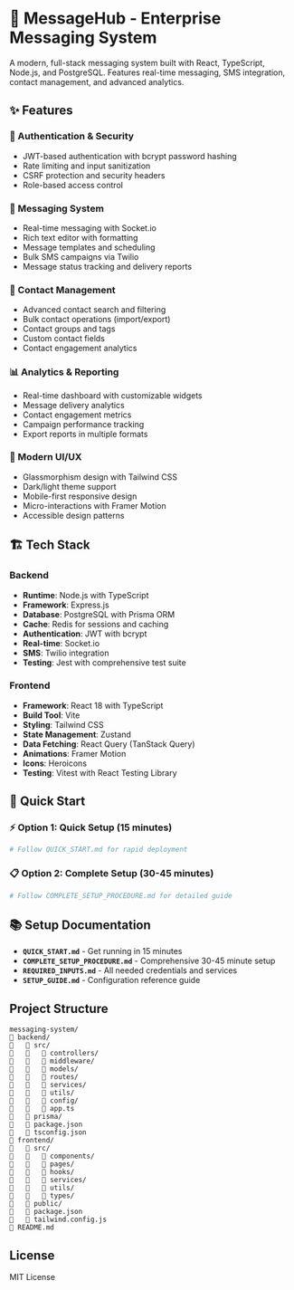 # 🚀 MessageHub - Enterprise Messaging System

A modern, full-stack messaging system built with React, TypeScript, Node.js, and PostgreSQL. Features real-time messaging, SMS integration, contact management, and advanced analytics.

## ✨ Features

### 🔐 Authentication & Security
- JWT-based authentication with bcrypt password hashing
- Rate limiting and input sanitization
- CSRF protection and security headers
- Role-based access control

### 💬 Messaging System
- Real-time messaging with Socket.io
- Rich text editor with formatting
- Message templates and scheduling
- Bulk SMS campaigns via Twilio
- Message status tracking and delivery reports

### 👥 Contact Management
- Advanced contact search and filtering
- Bulk contact operations (import/export)
- Contact groups and tags
- Custom contact fields
- Contact engagement analytics

### 📊 Analytics & Reporting
- Real-time dashboard with customizable widgets
- Message delivery analytics
- Contact engagement metrics
- Campaign performance tracking
- Export reports in multiple formats

### 🎨 Modern UI/UX
- Glassmorphism design with Tailwind CSS
- Dark/light theme support
- Mobile-first responsive design
- Micro-interactions with Framer Motion
- Accessible design patterns

## 🏗️ Tech Stack

### Backend
- **Runtime**: Node.js with TypeScript
- **Framework**: Express.js
- **Database**: PostgreSQL with Prisma ORM
- **Cache**: Redis for sessions and caching
- **Authentication**: JWT with bcrypt
- **Real-time**: Socket.io
- **SMS**: Twilio integration
- **Testing**: Jest with comprehensive test suite

### Frontend
- **Framework**: React 18 with TypeScript
- **Build Tool**: Vite
- **Styling**: Tailwind CSS
- **State Management**: Zustand
- **Data Fetching**: React Query (TanStack Query)
- **Animations**: Framer Motion
- **Icons**: Heroicons
- **Testing**: Vitest with React Testing Library

## 🚀 Quick Start

### ⚡ Option 1: Quick Setup (15 minutes)
```bash
# Follow QUICK_START.md for rapid deployment
```

### 📋 Option 2: Complete Setup (30-45 minutes)
```bash
# Follow COMPLETE_SETUP_PROCEDURE.md for detailed guide
```

## 📚 Setup Documentation

- **`QUICK_START.md`** - Get running in 15 minutes
- **`COMPLETE_SETUP_PROCEDURE.md`** - Comprehensive 30-45 minute setup
- **`REQUIRED_INPUTS.md`** - All needed credentials and services
- **`SETUP_GUIDE.md`** - Configuration reference guide

## Project Structure

```
messaging-system/
   backend/
      src/
         controllers/
         middleware/
         models/
         routes/
         services/
         utils/
         config/
         app.ts
      prisma/
      package.json
      tsconfig.json
   frontend/
      src/
         components/
         pages/
         hooks/
         services/
         utils/
         types/
      public/
      package.json
      tailwind.config.js
   README.md
```

## License

MIT License